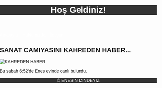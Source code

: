 <html lang="en">
<head>
  <meta charset="UTF-8">
  <meta name="viewport" content="width=device-width, initial-scale=1.0">
  <title>ENESIN IZINDEYIZ</title>
  <style>
    body {
      font-family: Arial, sans-serif;
      margin: 0;
      padding: 0;
    }

    header, nav, main, footer {
      padding: 20px;
    }

    header {
      background-color: #333;
      color: #fff;
    }

    nav ul {
      list-style-type: none;
      padding: 0;
    }

    nav ul li {
      display: inline;
      margin-right: 10px;
    }

    nav ul li a {
      color: #fff; /* Changed link color to white */
      text-decoration: none;
    }

    footer {
      background-color: #333;
      color: #fff;
      text-align: center;
    }
  </style>
</head>
<body>
  <header>
    <h1>Hoş Geldiniz!</h1>
  </header>
  <nav>
    <ul>
      <li><a href="https://gurcomyazilim.com/">Anasayfa</a></li>
      <li><a href="https://gurcomyazilim.com/">Hakkımızda</a></li>
      <li><a href="https://gurcomyazilim.com/">İletişim</a></li>
    </ul>
  </nav>
  <main>
    <h2>SANAT CAMIYASINI KAHREDEN HABER...</h2>
    <div class="container">
      <img src="https://photos.app.goo.gl/WAva8f7iN7VxK8Fg6" alt="KAHREDEN HABER">
      <p>Bu sabah 6:52'de Enes evinde canlı bulundu.</p> <!-- Added closing tag for the <p> element -->
    </div> <!-- Added closing tag for the <div> element -->
  </main>
  <footer>
    <p>&copy; ENESIN IZINDEYIZ</p>
  </footer>
</body>
</html>
